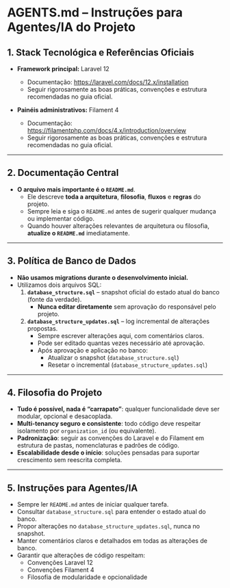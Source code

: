 # AGENTS.md – Instruções para Agentes/IA do Projeto

## 1. Stack Tecnológica e Referências Oficiais
- **Framework principal:** Laravel 12  
  - Documentação: https://laravel.com/docs/12.x/installation  
  - Seguir rigorosamente as boas práticas, convenções e estrutura recomendadas no guia oficial.

- **Painéis administrativos:** Filament 4  
  - Documentação: https://filamentphp.com/docs/4.x/introduction/overview  
  - Seguir rigorosamente as boas práticas, convenções e estrutura recomendadas no guia oficial.

---

## 2. Documentação Central
- **O arquivo mais importante é o `README.md`**.  
  - Ele descreve **toda a arquitetura**, **filosofia**, **fluxos** e **regras** do projeto.  
  - Sempre leia e siga o `README.md` antes de sugerir qualquer mudança ou implementar código.
  - Quando houver alterações relevantes de arquitetura ou filosofia, **atualize o `README.md`** imediatamente.

---

## 3. Política de Banco de Dados
- **Não usamos migrations durante o desenvolvimento inicial.**
- Utilizamos dois arquivos SQL:
  1. **`database_structure.sql`** – snapshot oficial do estado atual do banco (fonte da verdade).  
     - **Nunca editar diretamente** sem aprovação do responsável pelo projeto.
  2. **`database_structure_updates.sql`** – log incremental de alterações propostas.  
     - Sempre escrever alterações aqui, com comentários claros.  
     - Pode ser editado quantas vezes necessário até aprovação.  
     - Após aprovação e aplicação no banco:
       - Atualizar o snapshot (`database_structure.sql`)
       - Resetar o incremental (`database_structure_updates.sql`)

---

## 4. Filosofia do Projeto
- **Tudo é possível, nada é “carrapato”**: qualquer funcionalidade deve ser modular, opcional e desacoplada.
- **Multi-tenancy seguro e consistente**: todo código deve respeitar isolamento por `organization_id` (ou equivalente).
- **Padronização**: seguir as convenções do Laravel e do Filament em estrutura de pastas, nomenclaturas e padrões de código.
- **Escalabilidade desde o início**: soluções pensadas para suportar crescimento sem reescrita completa.

---

## 5. Instruções para Agentes/IA
- Sempre ler `README.md` antes de iniciar qualquer tarefa.
- Consultar `database_structure.sql` para entender o estado atual do banco.
- Propor alterações no `database_structure_updates.sql`, nunca no snapshot.
- Manter comentários claros e detalhados em todas as alterações de banco.
- Garantir que alterações de código respeitam:
  - Convenções Laravel 12
  - Convenções Filament 4
  - Filosofia de modularidade e opcionalidade
